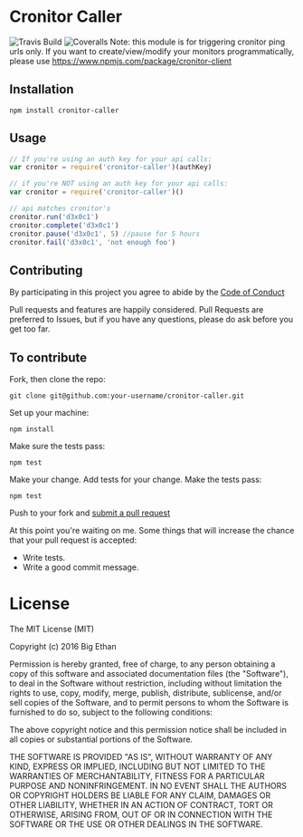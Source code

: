 # Cronitor Caller
![Travis Build](https://img.shields.io/travis/bigethan/cronitor-caller/master.svg)
![Coveralls](https://img.shields.io/coveralls/bigethan/cronitor-caller/master.svg)
Note: this module is for triggering cronitor ping urls only. If you want to
create/view/modify your monitors programmatically, please use https://www.npmjs.com/package/cronitor-client

## Installation

`npm install cronitor-caller`

## Usage

```javascript
// If you're using an auth key for your api calls:
var cronitor = require('cronitor-caller')(authKey)

// if you're NOT using an auth key for your api calls:
var cronitor = require('cronitor-caller')()

// api matches cronitor's
cronitor.run('d3x0c1')
cronitor.complete('d3x0c1')
cronitor.pause('d3x0c1', 5) //pause for 5 hours
cronitor.fail('d3x0c1', 'not enough foo')
```

## Contributing

By participating in this project you agree to abide by the [Code of Conduct](http://contributor-covenant.org/version/1/3/0/)

Pull requests and features are happily considered.  Pull Requests are preferred to Issues, but if you have any questions, please do ask before you get too far.

## To contribute

Fork, then clone the repo:

    git clone git@github.com:your-username/cronitor-caller.git

Set up your machine:

    npm install

Make sure the tests pass:

    npm test

Make your change. Add tests for your change. Make the tests pass:

    npm test


Push to your fork and [submit a pull request]( https://github.com/bigethan/cronitor-caller/compare/)

At this point you're waiting on me. Some things that will increase the chance that your pull request is accepted:

* Write tests.
* Write a good commit message.

# License

The MIT License (MIT)

Copyright (c) 2016 Big Ethan

Permission is hereby granted, free of charge, to any person obtaining a copy
of this software and associated documentation files (the "Software"), to deal
in the Software without restriction, including without limitation the rights
to use, copy, modify, merge, publish, distribute, sublicense, and/or sell
copies of the Software, and to permit persons to whom the Software is
furnished to do so, subject to the following conditions:

The above copyright notice and this permission notice shall be included in all
copies or substantial portions of the Software.

THE SOFTWARE IS PROVIDED "AS IS", WITHOUT WARRANTY OF ANY KIND, EXPRESS OR
IMPLIED, INCLUDING BUT NOT LIMITED TO THE WARRANTIES OF MERCHANTABILITY,
FITNESS FOR A PARTICULAR PURPOSE AND NONINFRINGEMENT. IN NO EVENT SHALL THE
AUTHORS OR COPYRIGHT HOLDERS BE LIABLE FOR ANY CLAIM, DAMAGES OR OTHER
LIABILITY, WHETHER IN AN ACTION OF CONTRACT, TORT OR OTHERWISE, ARISING FROM,
OUT OF OR IN CONNECTION WITH THE SOFTWARE OR THE USE OR OTHER DEALINGS IN THE
SOFTWARE.
